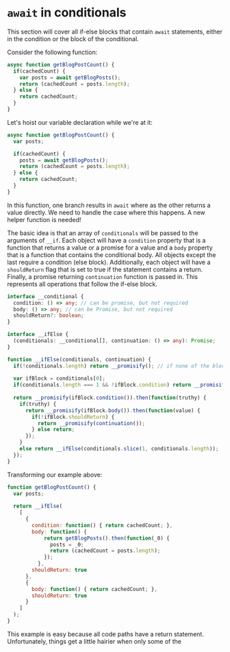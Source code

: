 # `await` in conditionals

This section will cover all if-else blocks that contain `await` statements, either in the condition or the block of the conditional.

Consider the following function:

```ts
async function getBlogPostCount() {
  if(cachedCount) {
    var posts = await getBlogPosts();
    return (cachedCount = posts.length);
  } else {
    return cachedCount;
  }
}
```

Let's hoist our variable declaration while we're at it:

```ts
async function getBlogPostCount() {
  var posts;

  if(cachedCount) {
    posts = await getBlogPosts();
    return (cachedCount = posts.length);
  } else {
    return cachedCount;
  }
}
```

In this function, one branch results in `await` where as the other returns a value directly. We need to handle the case where this happens. A new helper function is needed!

The basic idea is that an array of `conditionals` will be passed to the arguments of `__if`. Each object will have a `condition` property that is a function that returns a value or a promise for a value and a `body` property that is a function that contains the conditional body. All objects except the last require a condition (else block). Additionally, each object will have a `shouldReturn` flag that is set to true if the statement contains a return. Finally, a promise returning `continuation` function is passed in. This represents all operations that follow the if-else block.

```ts
interface __conditional {
  condition: () => any; // can be promise, but not required
  body: () => any; // can be Promise, but not required
  shouldReturn?: boolean;
}

interface __ifElse {
  (conditionals: __conditional[], continuation: () => any): Promise;
}
```

```js
function __ifElse(conditionals, continuation) {
  if(!conditionals.length) return __promisify(); // if none of the blocks evaluated to true, return true.
  
  var ifBlock = conditionals[0];
  if(conditionals.length === 1 && !ifBlock.condition) return __promisify(ifBlock.body());
  
  return __promisify(ifBlock.condition()).then(function(truthy) {
    if(truthy) {
      return __promisify(ifBlock.body()).then(function(value) {
        if(!ifBlock.shouldReturn) {
          return __promisify(continuation());
        } else return;
      });
    }
    else return __ifElse(conditionals.slice(1, conditionals.length));
  });
}
```

Transforming our example above:
```js
function getBlogPostCount() {
  var posts;
  
  return __ifElse(
    [
      {
        condition: function() { return cachedCount; },
        body: function() { 
            return getBlogPosts().then(function(_0) {
              posts = _0;
              return (cachedCount = posts.length);
            });
          },
        shouldReturn: true
      },
      {
        body: function() { return cachedCount; },
        shouldReturn: true
      }
    ]
  );
}
```

This example is easy because all code paths have a return statement. Unfortunately, things get a little hairier when only some of the 
